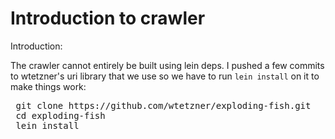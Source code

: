# Introduction to crawler

Introduction:

The crawler cannot entirely be built using lein deps. I pushed a few
commits to wtetzner's uri library that we use so we have to run
<code>lein install</code> on it to make things work:

<pre>
 git clone https://github.com/wtetzner/exploding-fish.git
 cd exploding-fish
 lein install
</pre>

